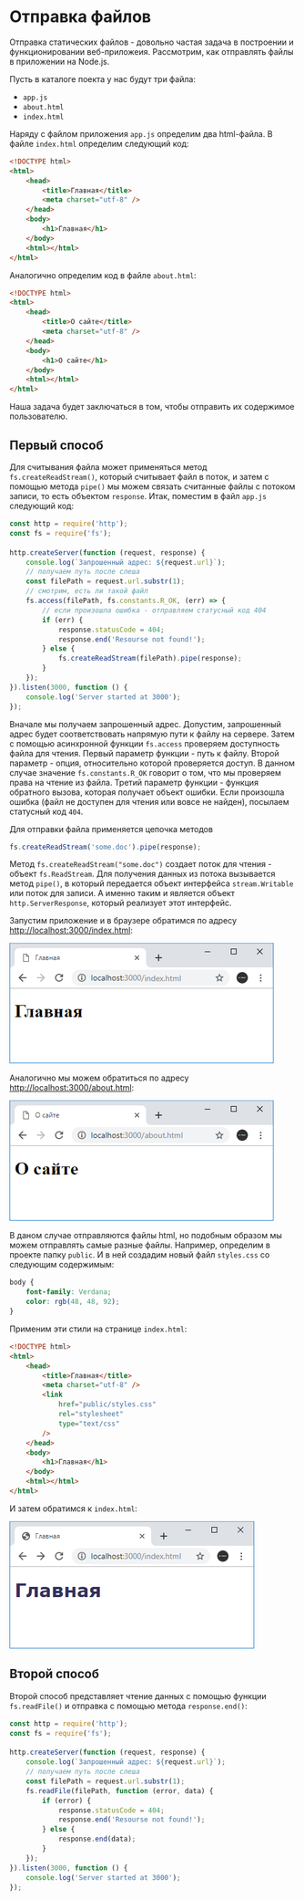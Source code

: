 # Отправка файлов

Отправка статических файлов - довольно частая задача в построении и функционировании веб-приложеия. Рассмотрим, как отправлять файлы в приложении на Node.js.

Пусть в каталоге поекта у нас будут три файла:

-   `app.js`
-   `about.html`
-   `index.html`

Наряду с файлом приложения `app.js` определим два html-файла. В файле `index.html` определим следующий код:

```html
<!DOCTYPE html>
<html>
    <head>
        <title>Главная</title>
        <meta charset="utf-8" />
    </head>
    <body>
        <h1>Главная</h1>
    </body>
    <html></html>
</html>
```

Аналогично определим код в файле `about.html`:

```html
<!DOCTYPE html>
<html>
    <head>
        <title>О сайте</title>
        <meta charset="utf-8" />
    </head>
    <body>
        <h1>О сайте</h1>
    </body>
    <html></html>
</html>
```

Наша задача будет заключаться в том, чтобы отправить их содержимое пользователю.

## Первый способ

Для считывания файла может применяться метод `fs.createReadStream()`, который считывает файл в поток, и затем с помощью метода `pipe()` мы можем связать считанные файлы с потоком записи, то есть объектом `response`. Итак, поместим в файл `app.js` следующий код:

```js
const http = require('http');
const fs = require('fs');

http.createServer(function (request, response) {
    console.log(`Запрошенный адрес: ${request.url}`);
    // получаем путь после слеша
    const filePath = request.url.substr(1);
    // смотрим, есть ли такой файл
    fs.access(filePath, fs.constants.R_OK, (err) => {
        // если произошла ошибка - отправляем статусный код 404
        if (err) {
            response.statusCode = 404;
            response.end('Resourse not found!');
        } else {
            fs.createReadStream(filePath).pipe(response);
        }
    });
}).listen(3000, function () {
    console.log('Server started at 3000');
});
```

Вначале мы получаем запрошенный адрес. Допустим, запрошенный адрес будет соответствовать напрямую пути к файлу на сервере. Затем с помощью асинхронной функции `fs.access` проверяем доступность файла для чтения. Первый параметр функции - путь к файлу. Второй параметр - опция, относительно которой проверяется доступ. В данном случае значение `fs.constants.R_OK` говорит о том, что мы проверяем права на чтение из файла. Третий параметр функции - функция обратного вызова, которая получает объект ошибки. Если произошла ошибка (файл не доступен для чтения или вовсе не найден), посылаем статусный код `404`.

Для отправки файла применяется цепочка методов

```js
fs.createReadStream('some.doc').pipe(response);
```

Метод `fs.createReadStream("some.doc")` создает поток для чтения - объект `fs.ReadStream`. Для получения данных из потока вызывается метод `pipe()`, в который передается объект интерфейса `stream.Writable` или поток для записи. А именно таким и является объект `http.ServerResponse`, который реализует этот интерфейс.

Запустим приложение и в браузере обратимся по адресу [http://localhost:3000/index.html](http://localhost:3000/index.html):

![3.2.png](3.2.png)

Аналогично мы можем обратиться по адресу [http://localhost:3000/about.html](http://localhost:3000/about.html):

![3.8.png](3.8.png)

В даном случае отправляются файлы html, но подобным образом мы можем отправлять самые разные файлы. Например, определим в проекте папку `public`. И в ней создадим новый файл `styles.css` со следующим содержимым:

```css
body {
    font-family: Verdana;
    color: rgb(48, 48, 92);
}
```

Применим эти стили на странице `index.html`:

```html
<!DOCTYPE html>
<html>
    <head>
        <title>Главная</title>
        <meta charset="utf-8" />
        <link
            href="public/styles.css"
            rel="stylesheet"
            type="text/css"
        />
    </head>
    <body>
        <h1>Главная</h1>
    </body>
    <html></html>
</html>
```

И затем обратимся к `index.html`:

![3.1.png](3.1.png)

## Второй способ

Второй способ представляет чтение данных с помощью функции `fs.readFile()` и отправка с помощью метода `response.end()`:

```js
const http = require('http');
const fs = require('fs');

http.createServer(function (request, response) {
    console.log(`Запрошенный адрес: ${request.url}`);
    // получаем путь после слеша
    const filePath = request.url.substr(1);
    fs.readFile(filePath, function (error, data) {
        if (error) {
            response.statusCode = 404;
            response.end('Resourse not found!');
        } else {
            response.end(data);
        }
    });
}).listen(3000, function () {
    console.log('Server started at 3000');
});
```
